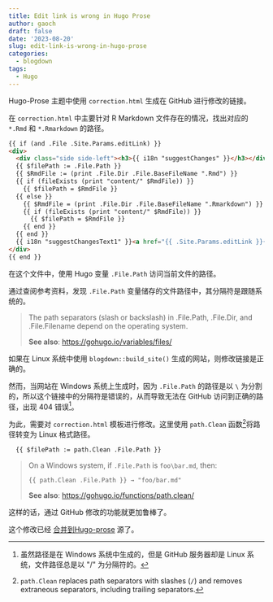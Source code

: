 ```yaml
---
title: Edit link is wrong in Hugo Prose
author: gaoch
draft: false
date: '2023-08-20'
slug: edit-link-is-wrong-in-hugo-prose
categories:
  - blogdown
tags:
  - Hugo
---
```


Hugo-Prose 主题中使用 `correction.html` 生成在 GitHub 进行修改的链接。

在 `correction.html` 中主要针对 R Markdown 文件存在的情况，找出对应的 `*.Rmd` 和 `*.Rmarkdown` 的路径。


``` html
{{ if (and .File .Site.Params.editLink) }}
<div>
  <div class="side side-left"><h3>{{ i18n "suggestChanges" }}</h3></div>
  {{ $filePath := .File.Path }}
  {{ $RmdFile := (print .File.Dir .File.BaseFileName ".Rmd") }}
  {{ if (fileExists (print "content/" $RmdFile)) }}
    {{ $filePath = $RmdFile }}
  {{ else }}
    {{ $RmdFile = (print .File.Dir .File.BaseFileName ".Rmarkdown") }}
    {{ if (fileExists (print "content/" $RmdFile)) }}
      {{ $filePath = $RmdFile }}
    {{ end }}
  {{ end }}
  {{ i18n "suggestChangesText1" }}<a href="{{ .Site.Params.editLink }}{{ $filePath }}" id="edit-link">{{ i18n "suggestChangesText2" }}</a>
</div>
{{ end }}
```

在这个文件中，使用 Hugo 变量 `.File.Path` 访问当前文件的路径。

通过查阅参考资料，发现 `.File.Path` 变量储存的文件路径中，其分隔符是跟随系统的。

> The path separators (slash or backslash) in .File.Path, .File.Dir, and .File.Filename depend on the operating system.
>
> **See also**: <https://gohugo.io/variables/files/>

如果在 Linux 系统中使用 `blogdown::build_site()` 生成的网站，则修改链接是正确的。


然而，当网站在 Windows 系统上生成时，因为 `.File.Path` 的路径是以 `\` 为分割的，所以这个链接中的分隔符是错误的，从而导致无法在 GitHub 访问到正确的路径，出现 404 错误[^2]。

[^2]: 虽然路径是在 Windows 系统中生成的，但是 GitHub 服务器却是 Linux 系统，文件路径总是以 "/" 为分隔符的。

为此，需要对 `correction.html` 模板进行修改。这里使用 `path.Clean` 函数[^1]将路径转变为 Linux 格式路径。

[^1]: `path.Clean` replaces path separators with slashes (`/`) and removes extraneous separators, including trailing separators.

``` html
  {{ $filePath := path.Clean .File.Path }}
```

> On a Windows system, if `.File.Path` is `foo\bar.md`, then:
>
> `{{ path.Clean .File.Path }} → "foo/bar.md"`
>
> **See also**: <https://gohugo.io/functions/path.clean/>


这样的话，通过 GitHub 修改的功能就更加鲁棒了。


这个修改已经 [合并到Hugo-prose](https://github.com/yihui/hugo-prose/pull/46) 源了。



